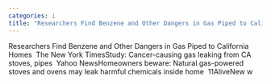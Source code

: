 ```yaml
---
categories: i
title: "Researchers Find Benzene and Other Dangers in Gas Piped to California Homes  The New York Times"
---
```

Researchers Find Benzene and Other Dangers in Gas Piped to California Homes&nbsp;&nbsp;The New York TimesStudy: Cancer-causing gas leaking from CA stoves, pipes&nbsp;&nbsp;Yahoo NewsHomeowners beware: Natural gas-powered stoves and ovens may leak harmful chemicals inside home&nbsp;&nbsp;11AliveNew w